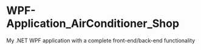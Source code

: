 # WPF-Application_AirConditioner_Shop
My .NET WPF application with a complete front-end/back-end functionality
